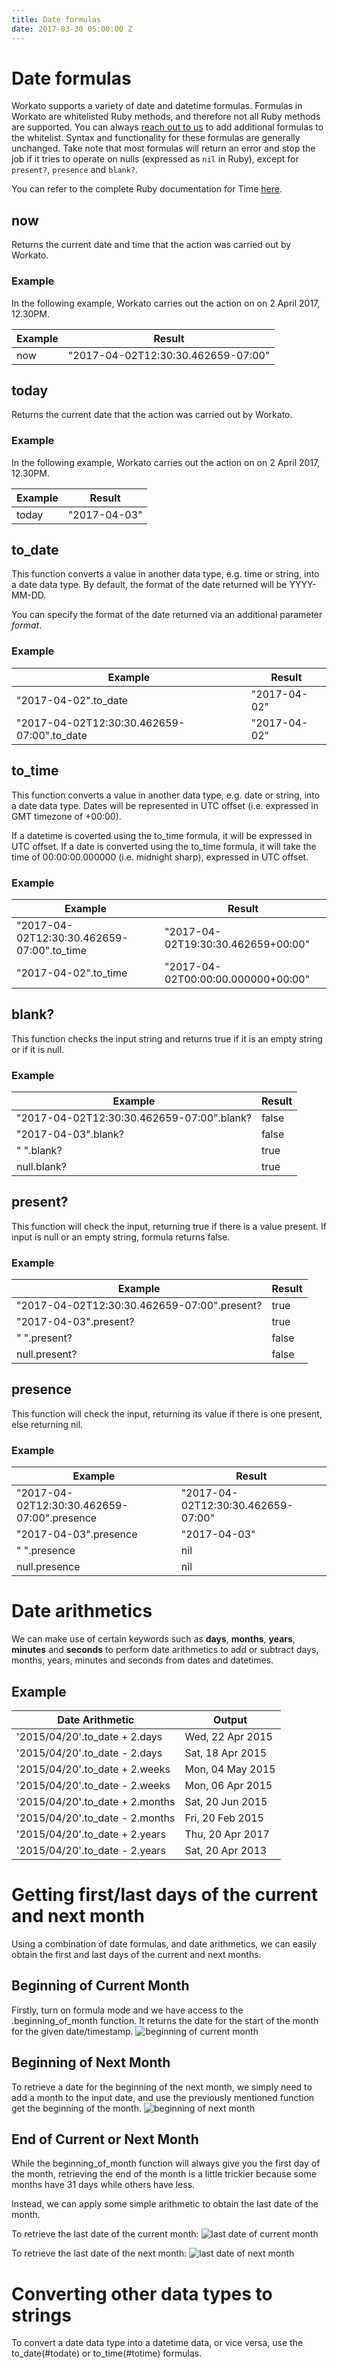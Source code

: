 ```yaml
---
title: Date formulas
date: 2017-03-30 05:00:00 Z
---
```


# Date formulas
Workato supports a variety of date and datetime formulas. Formulas in Workato are whitelisted Ruby methods, and therefore not all Ruby methods are supported. You can always [reach out to us](contact-us.md) to add additional formulas to the whitelist. Syntax and functionality for these formulas are generally unchanged. Take note that most formulas will return an error and stop the job if it tries to operate on nulls (expressed as `nil` in Ruby), except for `present?`, `presence` and `blank?`.

You can refer to the complete Ruby documentation for Time [here](http://ruby-doc.org/core-2.3.3/Time.html).

## now
Returns the current date and time that the action was carried out by Workato.

### Example
In the following example, Workato carries out the action on on 2 April 2017, 12.30PM.

| Example             | Result                               |
|---------------------|--------------------------------------|
| now                 | "2017-04-02T12:30:30.462659-07:00"   |

## today
Returns the current date that the action was carried out by Workato.

### Example
In the following example, Workato carries out the action on on 2 April 2017, 12.30PM.

| Example             | Result                               |
|---------------------|--------------------------------------|
| today               | "2017-04-03"                         |

## to_date
This function converts a value in another data type, e.g. time or string, into a date data type. By default, the format of the date returned will be YYYY-MM-DD.

You can specify the format of the date returned via an additional parameter *format*.

### Example
| Example                                    | Result                               |
|--------------------------------------------|--------------------------------------|
| "2017-04-02".to_date                       | "2017-04-02"                         |
| "2017-04-02T12:30:30.462659-07:00".to_date | "2017-04-02"                         |

## to_time
This function converts a value in another data type, e.g. date or string, into a date data type. Dates will be represented in UTC offset (i.e. expressed in GMT timezone of +00:00).

If a datetime is coverted using the to_time formula, it will be expressed in UTC offset. If a date is converted using the to_time formula, it will take the time of 00:00:00.000000 (i.e. midnight sharp), expressed in UTC offset.

### Example
| Example                                      | Result                               |
|----------------------------------------------|--------------------------------------|
| "2017-04-02T12:30:30.462659-07:00".to_time   | "2017-04-02T19:30:30.462659+00:00"   |
| "2017-04-02".to_time                         | "2017-04-02T00:00:00.000000+00:00"   |

## blank?
This function checks the input string and returns true if it is an empty string or if it is null.

### Example
| Example                                      | Result |
|----------------------------------------------|--------|
| "2017-04-02T12:30:30.462659-07:00".blank?    | false  |
| "2017-04-03".blank?                          | false  |
| " ".blank?                                   | true   |
| null.blank?                                  | true   |

## present?
This function will check the input, returning true if there is a value present. If input is null or an empty string, formula returns false.

### Example
| Example                                      | Result |
|----------------------------------------------|--------|
| "2017-04-02T12:30:30.462659-07:00".present?  | true   |
| "2017-04-03".present?                        | true   |
| " ".present?                                 | false  |
| null.present?                                | false  |

## presence
This function will check the input, returning its value if there is one present, else returning nil.

### Example
| Example                                      | Result                               |
|----------------------------------------------|--------------------------------------|
| "2017-04-02T12:30:30.462659-07:00".presence  | "2017-04-02T12:30:30.462659-07:00"   |
| "2017-04-03".presence                        | "2017-04-03"                         |
| " ".presence                                 | nil                                  |
| null.presence                                | nil                                  |

# Date arithmetics
We can make use of certain keywords such as **days**, **months**, **years**, **minutes** and **seconds** to perform date arithmetics to add or subtract days, months, years, minutes and seconds from dates and datetimes.

## Example

| Date Arithmetic | Output |
| ------------- | ------------- |
| '2015/04/20'.to_date + 2.days | Wed, 22 Apr 2015 |
| '2015/04/20'.to_date - 2.days | Sat, 18 Apr 2015 |
| '2015/04/20'.to_date + 2.weeks | Mon, 04 May 2015 |
| '2015/04/20'.to_date - 2.weeks | Mon, 06 Apr 2015 |
| '2015/04/20'.to_date + 2.months | Sat, 20 Jun 2015 |
| '2015/04/20'.to_date - 2.months | Fri, 20 Feb 2015 |
| '2015/04/20'.to_date + 2.years | Thu, 20 Apr 2017 |
| '2015/04/20'.to_date - 2.years | Sat, 20 Apr 2013 |

# Getting first/last days of the current and next month
Using a combination of date formulas, and date arithmetics, we can easily obtain the first and last days of the current and next months.

## Beginning of Current Month
Firstly, turn on formula mode and we have access to the .beginning_of_month function. It returns the date for the start of the month for the given date/timestamp.
![beginning of current month](/assets/images/formula-docs/beginning_of_current_month.png)

## Beginning of Next Month
To retrieve a date for the beginning of the next month, we simply need to add a month to the input date, and use the previously mentioned function get the beginning of the month.
![beginning of next month](/assets/images/formula-docs/beginning_of_next_month.png)

## End of Current or Next Month
While the beginning_of_month function will always give you the first day of the month, retrieving the end of the month is a little trickier because some months have 31 days while others have less.

Instead, we can apply some simple arithmetic to obtain the last date of the month.

To retrieve the last date of the current month:
![last date of current month](/assets/images/formula-docs/last_date_current_month.png)

To retrieve the last date of the next month:
![last date of next month](/assets/images/formula-docs/last_date_next_month.png)

# Converting other data types to strings
To convert a date data type into a datetime data, or vice versa, use the to_date(#todate) or to_time(#totime) formulas.
